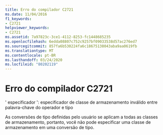 ```yaml
---
title: Erro do compilador C2721
ms.date: 11/04/2016
f1_keywords:
- C2721
helpviewer_keywords:
- C2721
ms.assetid: 7a97823c-3ce1-4112-8253-fc1448685235
ms.openlocfilehash: 6edda08807c752c9257bf09033538d57ac276ed7
ms.sourcegitcommit: 857fa6b530224fa6c18675138043aba9aa0619fb
ms.translationtype: MT
ms.contentlocale: pt-BR
ms.lasthandoff: 03/24/2020
ms.locfileid: "80202119"
---
```

# <a name="compiler-error-c2721"></a>Erro do compilador C2721

' especificador ': especificador de classe de armazenamento inválido entre palavra-chave do operador e tipo

As conversões de tipo definidas pelo usuário se aplicam a todas as classes de armazenamento, portanto, você não pode especificar uma classe de armazenamento em uma conversão de tipo.
